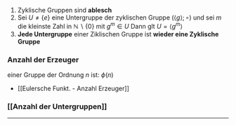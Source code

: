 1) Zyklische Gruppen sind **ablesch**
3) Sei $U \neq \{ e \}$ eine Untergruppe der zyklischen Gruppe $(\langle g \rangle ; \circ)$ und sei $m$ die kleinste Zahl in $\mathbb{N} \backslash \{ 0 \}$ mit $g^{m}\in U$ Dann glt $U=\langle g^{m} \rangle$
4) **Jede Untergruppe** einer Ziklischen Gruppe ist **wieder eine Zyklische Gruppe**


### **Anzahl der Erzeuger** 
einer Gruppe der Ordnung $n$ ist: $\phi(n)$
- [[Eulersche Funkt. - Anzahl Erzeuger]]

### **[[Anzahl der Untergruppen]]**

---
